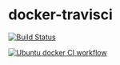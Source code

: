 # docker-travisci
 [![Build Status](https://travis-ci.com/githubfoam/docker-travisci.svg?branch=master)](https://travis-ci.com/githubfoam/docker-travisci)  

[![Ubuntu docker CI workflow](https://github.com/githubfoam/docker-travisci/actions/workflows/ubuntu-workflow.yml/badge.svg?branch=master)](https://github.com/githubfoam/docker-travisci/actions/workflows/ubuntu-workflow.yml)

~~~  
~~~  
